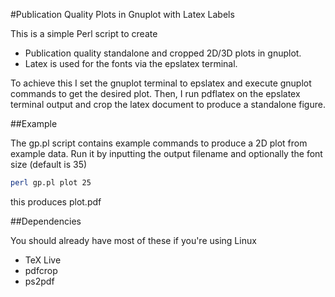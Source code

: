#Publication Quality Plots in Gnuplot with Latex Labels

This is a simple Perl script to create

* Publication quality standalone and cropped 2D/3D plots in gnuplot.
* Latex is used for the fonts via the epslatex terminal.

To achieve this I set the gnuplot terminal to epslatex and execute gnuplot commands to get the desired plot. Then, I run pdflatex on the epslatex terminal output and crop the latex document to produce a standalone figure.

##Example

The gp.pl script contains example commands to produce a 2D plot from example data. Run it by inputting the output filename and optionally the font size (default is 35)

```bash
perl gp.pl plot 25
```

this produces plot.pdf

##Dependencies

You should already have most of these if you're using Linux
* TeX Live
* pdfcrop
* ps2pdf
